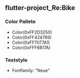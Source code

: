 ## flutter-project_Re:Bike

### Color Pallete

- Color(0xFF2D3250)
- Color(0xFF424769)
- Color(0xFF7077A1)
- Color(0xFFF6B17A)

### Textstyle

- Fontfamily: "Neue"
